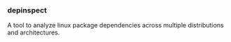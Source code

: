 ### depinspect
A tool to analyze linux package dependencies across multiple distributions and architectures.